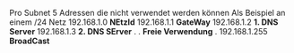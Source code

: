 Pro Subnet 5 Adressen die nicht verwendet werden können
Als Beispiel an einem /24 Netz
192.168.1.0 **NEtzId**
192.168.1.1 **GateWay**
192.168.1.2 **1. DNS Server**
192.168.1.3 **2. DNS SErver**
.
. **Freie Verwendung**
.
192.168.1.255 **BroadCast**